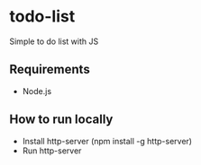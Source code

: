 # todo-list
Simple to do list with JS

## Requirements
- Node.js
## How to run locally
- Install http-server (npm install -g http-server)
- Run http-server
